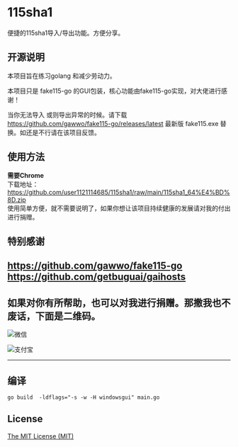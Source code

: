 # 115sha1
便捷的115sha1导入/导出功能。方便分享。
## 开源说明

本项目旨在练习golang 和减少劳动力。    

本项目只是 fake115-go 的GUI包装，核心功能由fake115-go实现，对大佬进行感谢！

当你无法导入 或则导出异常的时候。请下载 https://github.com/gawwo/fake115-go/releases/latest 最新版 fake115.exe 替换。如还是不行请在该项目反馈。



## 使用方法

**需要Chrome**    
下载地址：https://github.com/user1121114685/115sha1/raw/main/115sha1_64%E4%BD%8D.zip    
使用简单方便，就不需要说明了，如果你想让该项目持续健康的发展请对我的付出进行捐赠。 

## 特别感谢
https://github.com/gawwo/fake115-go
https://github.com/getbuguai/gaihosts
---
## 如果对你有所帮助，也可以对我进行捐赠。那撒我也不废话，下面是二维码。
![微信](https://gitee.com/shaoxia1991/Blog/raw/master/me/%E5%BE%AE%E4%BF%A1%E6%94%B6%E6%AC%BE.png)  

![支付宝](https://gitee.com/shaoxia1991/Blog/raw/master/me/%E6%94%AF%E4%BB%98%E5%AE%9D%E6%94%B6%E6%AC%BE.jpg)  

---
## 编译 
<!-- `go env -w GOARCH=386` -->
`go build  -ldflags="-s -w -H windowsgui" main.go`

## License

[The MIT License (MIT)](https://raw.githubusercontent.com/user1121114685/115sha1/master/LICENSE)
